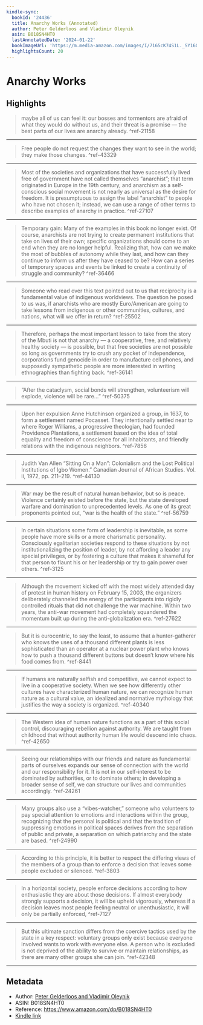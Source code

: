 ```yaml
---
kindle-sync:
  bookId: '24436'
  title: Anarchy Works (Annotated)
  author: Peter Gelderloos and Vladimir Oleynik
  asin: B018SN4HT0
  lastAnnotatedDate: '2024-01-22'
  bookImageUrl: 'https://m.media-amazon.com/images/I/7165cK74S1L._SY160.jpg'
  highlightsCount: 20
---
```

# Anarchy Works



## Highlights
> maybe all of us can feel it: our bosses and tormentors are afraid of what they would do without us, and their threat is a promise — the best parts of our lives are anarchy already. ^ref-21158

---
> Free people do not request the changes they want to see in the world; they make those changes. ^ref-43329

---
> Most of the societies and organizations that have successfully lived free of government have not called themselves “anarchist”; that term originated in Europe in the 19th century, and anarchism as a self-conscious social movement is not nearly as universal as the desire for freedom. It is presumptuous to assign the label “anarchist” to people who have not chosen it; instead, we can use a range of other terms to describe examples of anarchy in practice. ^ref-27107

---
> Temporary gain: Many of the examples in this book no longer exist. Of course, anarchists are not trying to create permanent institutions that take on lives of their own; specific organizations should come to an end when they are no longer helpful. Realizing that, how can we make the most of bubbles of autonomy while they last, and how can they continue to inform us after they have ceased to be? How can a series of temporary spaces and events be linked to create a continuity of struggle and community? ^ref-36466

---
> Someone who read over this text pointed out to us that reciprocity is a fundamental value of indigenous worldviews. The question he posed to us was, if anarchists who are mostly Euro/American are going to take lessons from indigenous or other communities, cultures, and nations, what will we offer in return? ^ref-25502

---
> Therefore, perhaps the most important lesson to take from the story of the Mbuti is not that anarchy — a cooperative, free, and relatively healthy society — is possible, but that free societies are not possible so long as governments try to crush any pocket of independence, corporations fund genocide in order to manufacture cell phones, and supposedly sympathetic people are more interested in writing ethnographies than fighting back. ^ref-36141

---
> “After the cataclysm, social bonds will strengthen, volunteerism will explode, violence will be rare...” ^ref-50375

---
> Upon her expulsion Anne Hutchinson organized a group, in 1637, to form a settlement named Pocasset. They intentionally settled near to where Roger Williams, a progressive theologian, had founded Providence Plantations, a settlement based on the idea of total equality and freedom of conscience for all inhabitants, and friendly relations with the indigenous neighbors. ^ref-7856

---
> Judith Van Allen “Sitting On a Man”: Colonialism and the Lost Political Institutions of Igbo Women.” Canadian Journal of African Studies. Vol. ii, 1972, pp. 211–219. ^ref-44130

---
> War may be the result of natural human behavior, but so is peace. Violence certainly existed before the state, but the state developed warfare and domination to unprecedented levels. As one of its great proponents pointed out, “war is the health of the state.” ^ref-56759

---
> In certain situations some form of leadership is inevitable, as some people have more skills or a more charismatic personality. Consciously egalitarian societies respond to these situations by not institutionalizing the position of leader, by not affording a leader any special privileges, or by fostering a culture that makes it shameful for that person to flaunt his or her leadership or try to gain power over others. ^ref-3125

---
> Although the movement kicked off with the most widely attended day of protest in human history on February 15, 2003, the organizers deliberately channeled the energy of the participants into rigidly controlled rituals that did not challenge the war machine. Within two years, the anti-war movement had completely squandered the momentum built up during the anti-globalization era. ^ref-27622

---
> But it is eurocentric, to say the least, to assume that a hunter-gatherer who knows the uses of a thousand different plants is less sophisticated than an operator at a nuclear power plant who knows how to push a thousand different buttons but doesn’t know where his food comes from. ^ref-8441

---
> If humans are naturally selfish and competitive, we cannot expect to live in a cooperative society. When we see how differently other cultures have characterized human nature, we can recognize human nature as a cultural value, an idealized and normative mythology that justifies the way a society is organized. ^ref-40340

---
> The Western idea of human nature functions as a part of this social control, discouraging rebellion against authority. We are taught from childhood that without authority human life would descend into chaos. ^ref-42650

---
> Seeing our relationships with our friends and nature as fundamental parts of ourselves expands our sense of connection with the world and our responsibility for it. It is not in our self-interest to be dominated by authorities, or to dominate others; in developing a broader sense of self, we can structure our lives and communities accordingly. ^ref-24261

---
> Many groups also use a “vibes-watcher,” someone who volunteers to pay special attention to emotions and interactions within the group, recognizing that the personal is political and that the tradition of suppressing emotions in political spaces derives from the separation of public and private, a separation on which patriarchy and the state are based. ^ref-24990

---
> According to this principle, it is better to respect the differing views of the members of a group than to enforce a decision that leaves some people excluded or silenced. ^ref-3803

---
> In a horizontal society, people enforce decisions according to how enthusiastic they are about those decisions. If almost everybody strongly supports a decision, it will be upheld vigorously, whereas if a decision leaves most people feeling neutral or unenthusiastic, it will only be partially enforced, ^ref-7127

---
> But this ultimate sanction differs from the coercive tactics used by the state in a key respect: voluntary groups only exist because everyone involved wants to work with everyone else. A person who is excluded is not deprived of the ability to survive or maintain relationships, as there are many other groups she can join. ^ref-42348

---

## Metadata
* Author: [Peter Gelderloos and Vladimir Oleynik](https://www.amazon.comundefined)
* ASIN: B018SN4HT0
* Reference: https://www.amazon.com/dp/B018SN4HT0
* [Kindle link](kindle://book?action=open&asin=B018SN4HT0)
